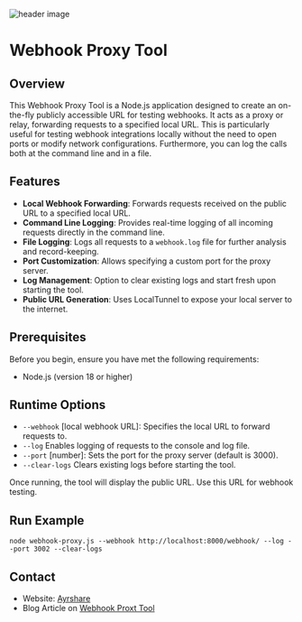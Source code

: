 ![header image](https://github.com/ayrshare/webhook-proxy/assets/29169429/ffc081d7-13cf-49a1-bd81-cc480c5a0208)

# Webhook Proxy Tool

## Overview

This Webhook Proxy Tool is a Node.js application designed to create an on-the-fly publicly accessible URL for testing webhooks. It acts as a proxy or relay, forwarding requests to a specified local URL. This is particularly useful for testing webhook integrations locally without the need to open ports or modify network configurations. Furthermore, you can log the calls both at the command line and in a file.

## Features

- **Local Webhook Forwarding**: Forwards requests received on the public URL to a specified local URL.
- **Command Line Logging**: Provides real-time logging of all incoming requests directly in the command line.
- **File Logging**: Logs all requests to a `webhook.log` file for further analysis and record-keeping.
- **Port Customization**: Allows specifying a custom port for the proxy server.
- **Log Management**: Option to clear existing logs and start fresh upon starting the tool.
- **Public URL Generation**: Uses LocalTunnel to expose your local server to the internet.

## Prerequisites

Before you begin, ensure you have met the following requirements:

- Node.js (version 18 or higher)

## Runtime Options

- `--webhook` [local webhook URL]: Specifies the local URL to forward requests to.
- `--log` Enables logging of requests to the console and log file.
- `--port` [number]: Sets the port for the proxy server (default is 3000).
- `--clear-logs` Clears existing logs before starting the tool.
  
Once running, the tool will display the public URL. Use this URL for webhook testing.

## Run Example

`node webhook-proxy.js --webhook http://localhost:8000/webhook/ --log --port 3002 --clear-logs`

## Contact

- Website: [Ayrshare](https://www.ayrshare.com)
- Blog Article on [Webhook Proxt Tool](https://www.ayrshare.com/streamlining-webhook-development-how-a-webhook-proxy-tool-can-transform-your-workflow/)
